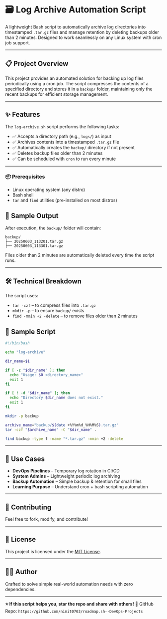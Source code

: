 # 🗃️ Log Archive Automation Script

A lightweight Bash script to automatically archive log directories into timestamped `.tar.gz` files and manage retention by deleting backups older than 2 minutes. Designed to work seamlessly on any Linux system with cron job support.

---

## 📋 Project Overview

This project provides an automated solution for backing up log files periodically using a cron job. The script compresses the contents of a specified directory and stores it in a `backup/` folder, maintaining only the recent backups for efficient storage management.

---

## ✨ Features

The `log-archive.sh` script performs the following tasks:

* ✅ Accepts a directory path (e.g., `logs/`) as input
* ✅ Archives contents into a timestamped `.tar.gz` file
* ✅ Automatically creates the `backup/` directory if not present
* ✅ Deletes backup files older than 2 minutes
* ✅ Can be scheduled with `cron` to run every minute

---


### 📦 Prerequisites

* Linux operating system (any distro)
* Bash shell
* `tar` and `find` utilities (pre-installed on most distros)



## 📂 Sample Output

After execution, the `backup/` folder will contain:

```
backup/
├── 20250603_113201.tar.gz
├── 20250603_113301.tar.gz
```

Files older than 2 minutes are automatically deleted every time the script runs.

---

## 🛠️ Technical Breakdown

The script uses:

* `tar -czf` – to compress files into `.tar.gz`
* `mkdir -p` – to ensure `backup/` exists
* `find -mmin +2 -delete` – to remove files older than 2 minutes


## 📝 Sample Script

```bash
#!/bin/bash

echo "log-archive"

dir_name=$1

if [ -z "$dir_name" ]; then
  echo "Usage: $0 <directory_name>"
  exit 1
fi

if [ ! -d "$dir_name" ]; then
  echo "Directory $dir_name does not exist."
  exit 1
fi

mkdir -p backup

archive_name="backup/$(date +%Y%m%d_%H%M%S).tar.gz"
tar -czf "$archive_name" -C "$dir_name" .

find backup -type f -name "*.tar.gz" -mmin +2 -delete
```

---

## 🎯 Use Cases

* **DevOps Pipelines** – Temporary log rotation in CI/CD
* **System Admins** – Lightweight periodic log archiving
* **Backup Automation** – Simple backup & retention for small files
* **Learning Purpose** – Understand cron + bash scripting automation

---

## 🤝 Contributing

Feel free to fork, modify, and contribute!

---

## 📄 License

This project is licensed under the [MIT License](LICENSE).

---

## 👨‍💻 Author

Crafted to solve simple real-world automation needs with zero dependencies.

---

**⭐ If this script helps you, star the repo and share with others!**
🔗 GitHub Repo: `https://github.com/nimit0703/roadmap.sh--DevOps-Projects`
